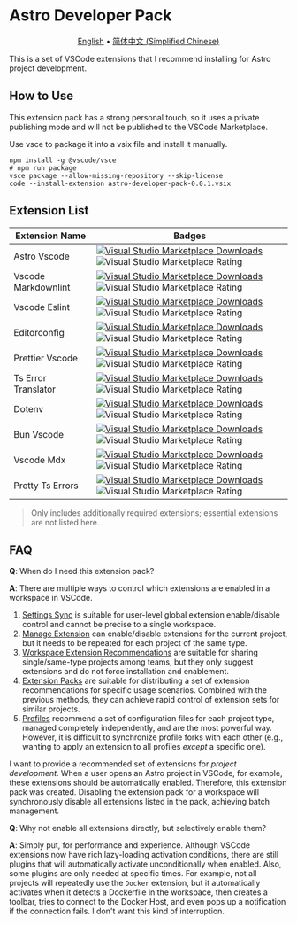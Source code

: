 # Astro Developer Pack

<p align="center">
  <a href="README.md">English</a> •
  <a href="README.zh-CN.md">简体中文 (Simplified Chinese)</a>
</p>

This is a set of VSCode extensions that I recommend installing for Astro project development.

## How to Use

This extension pack has a strong personal touch, so it uses a private publishing mode and will not be published to the VSCode Marketplace.

Use vsce to package it into a vsix file and install it manually.

```shell
npm install -g @vscode/vsce
# npm run package
vsce package --allow-missing-repository --skip-license
code --install-extension astro-developer-pack-0.0.1.vsix
```

## Extension List

<!-- EXTENSIONS_TABLE_START -->
| Extension Name                 | Badges |
| ------------------------------ | --------------------------------------------------------------------------- |
| Astro Vscode                   | [![Visual Studio Marketplace Downloads](https://img.shields.io/visual-studio-marketplace/d/astro-build.astro-vscode)](https://marketplace.visualstudio.com/items?itemName=astro-build.astro-vscode) ![Visual Studio Marketplace Rating](https://img.shields.io/visual-studio-marketplace/r/astro-build.astro-vscode) |
| Vscode Markdownlint            | [![Visual Studio Marketplace Downloads](https://img.shields.io/visual-studio-marketplace/d/davidanson.vscode-markdownlint)](https://marketplace.visualstudio.com/items?itemName=davidanson.vscode-markdownlint) ![Visual Studio Marketplace Rating](https://img.shields.io/visual-studio-marketplace/r/davidanson.vscode-markdownlint) |
| Vscode Eslint                  | [![Visual Studio Marketplace Downloads](https://img.shields.io/visual-studio-marketplace/d/dbaeumer.vscode-eslint)](https://marketplace.visualstudio.com/items?itemName=dbaeumer.vscode-eslint) ![Visual Studio Marketplace Rating](https://img.shields.io/visual-studio-marketplace/r/dbaeumer.vscode-eslint) |
| Editorconfig                   | [![Visual Studio Marketplace Downloads](https://img.shields.io/visual-studio-marketplace/d/editorconfig.editorconfig)](https://marketplace.visualstudio.com/items?itemName=editorconfig.editorconfig) ![Visual Studio Marketplace Rating](https://img.shields.io/visual-studio-marketplace/r/editorconfig.editorconfig) |
| Prettier Vscode                | [![Visual Studio Marketplace Downloads](https://img.shields.io/visual-studio-marketplace/d/esbenp.prettier-vscode)](https://marketplace.visualstudio.com/items?itemName=esbenp.prettier-vscode) ![Visual Studio Marketplace Rating](https://img.shields.io/visual-studio-marketplace/r/esbenp.prettier-vscode) |
| Ts Error Translator            | [![Visual Studio Marketplace Downloads](https://img.shields.io/visual-studio-marketplace/d/mattpocock.ts-error-translator)](https://marketplace.visualstudio.com/items?itemName=mattpocock.ts-error-translator) ![Visual Studio Marketplace Rating](https://img.shields.io/visual-studio-marketplace/r/mattpocock.ts-error-translator) |
| Dotenv                         | [![Visual Studio Marketplace Downloads](https://img.shields.io/visual-studio-marketplace/d/mikestead.dotenv)](https://marketplace.visualstudio.com/items?itemName=mikestead.dotenv) ![Visual Studio Marketplace Rating](https://img.shields.io/visual-studio-marketplace/r/mikestead.dotenv) |
| Bun Vscode                     | [![Visual Studio Marketplace Downloads](https://img.shields.io/visual-studio-marketplace/d/oven.bun-vscode)](https://marketplace.visualstudio.com/items?itemName=oven.bun-vscode) ![Visual Studio Marketplace Rating](https://img.shields.io/visual-studio-marketplace/r/oven.bun-vscode) |
| Vscode Mdx                     | [![Visual Studio Marketplace Downloads](https://img.shields.io/visual-studio-marketplace/d/unifiedjs.vscode-mdx)](https://marketplace.visualstudio.com/items?itemName=unifiedjs.vscode-mdx) ![Visual Studio Marketplace Rating](https://img.shields.io/visual-studio-marketplace/r/unifiedjs.vscode-mdx) |
| Pretty Ts Errors               | [![Visual Studio Marketplace Downloads](https://img.shields.io/visual-studio-marketplace/d/yoavbls.pretty-ts-errors)](https://marketplace.visualstudio.com/items?itemName=yoavbls.pretty-ts-errors) ![Visual Studio Marketplace Rating](https://img.shields.io/visual-studio-marketplace/r/yoavbls.pretty-ts-errors) |
<!-- EXTENSIONS_TABLE_END -->

> Only includes additionally required extensions; essential extensions are not listed here.

## FAQ

**Q**: When do I need this extension pack?

**A**: There are multiple ways to control which extensions are enabled in a workspace in VSCode.

1. [Settings Sync](https://code.visualstudio.com/docs/configure/settings-sync) is suitable for user-level global extension enable/disable control and cannot be precise to a single workspace.
2. [Manage Extension](https://code.visualstudio.com/docs/configure/extensions/extension-marketplace#_disable-an-extension) can enable/disable extensions for the current project, but it needs to be repeated for each project of the same type.
3. [Workspace Extension Recommendations](https://code.visualstudio.com/docs/editor/extension-marketplace#_workspace-recommended-extensions) are suitable for sharing single/same-type projects among teams, but they only suggest extensions and do not force installation and enablement.
4. [Extension Packs](https://code.visualstudio.com/api/references/extension-manifest#extension-packs) are suitable for distributing a set of extension recommendations for specific usage scenarios. Combined with the previous methods, they can achieve rapid control of extension sets for similar projects.
5. [Profiles](https://code.visualstudio.com/docs/configure/profiles) recommend a set of configuration files for each project type, managed completely independently, and are the most powerful way. However, it is difficult to synchronize profile forks with each other (e.g., wanting to apply an extension to all profiles *except* a specific one).

I want to provide a recommended set of extensions for *project development*. When a user opens an Astro project in VSCode, for example, these extensions should be automatically enabled.
Therefore, this extension pack was created. Disabling the extension pack for a workspace will synchronously disable all extensions listed in the pack, achieving batch management.

**Q**: Why not enable all extensions directly, but selectively enable them?

**A**: Simply put, for performance and experience. Although VSCode extensions now have rich lazy-loading activation conditions, there are still plugins that will automatically activate unconditionally when enabled. Also, some plugins are only needed at specific times. For example, not all projects will repeatedly use the `Docker` extension, but it automatically activates when it detects a Dockerfile in the workspace, then creates a toolbar, tries to connect to the Docker Host, and even pops up a notification if the connection fails. I don't want this kind of interruption.
